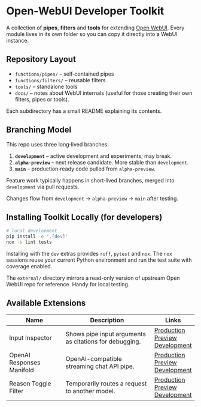 # Open-WebUI Developer Toolkit

A collection of **pipes**, **filters** and **tools** for extending [Open WebUI](https://github.com/open-webui/open-webui). Every module lives in its own folder so you can copy it directly into a WebUI instance.

## Repository Layout

- `functions/pipes/` – self‑contained pipes
- `functions/filters/` – reusable filters
- `tools/` – standalone tools
- `docs/` – notes about WebUI internals (useful for those creating their own filters, pipes or tools).

Each subdirectory has a small README explaining its contents.

## Branching Model

This repo uses three long‑lived branches:

1. **`development`** – active development and experiments; may break.
2. **`alpha-preview`** – next release candidate. More stable than `development`.
3. **`main`** – production‑ready code pulled from `alpha-preview`.

Feature work typically happens in short‑lived branches, merged into `development` via pull requests.

Changes flow from `development` → `alpha-preview` → `main` after testing.

## Installing Toolkit Locally (for developers)
```bash
# local development
pip install -e '.[dev]'
nox -s lint tests
```

Installing with the `dev` extras provides `ruff`, `pytest` and `nox`. The `nox` sessions reuse your current Python environment and run the test suite with coverage enabled.

The `external/` directory mirrors a read-only version of upstream Open WebUI repo for reference. Handy for local testing.

## Available Extensions

| Name | Description | Links |
| --- | --- | --- |
| Input Inspector | Shows pipe input arguments as citations for debugging. | [Production](https://github.com/jrkropp/open-webui-developer-toolkit/tree/main/functions/pipes/input_inspector)<br>[Preview](https://github.com/jrkropp/open-webui-developer-toolkit/tree/alpha-preview/functions/pipes/input_inspector)<br>[Development](https://github.com/jrkropp/open-webui-developer-toolkit/tree/development/functions/pipes/input_inspector) |
| OpenAI Responses Manifold | OpenAI-compatible streaming chat API pipe. | [Production](https://github.com/jrkropp/open-webui-developer-toolkit/tree/main/functions/pipes/openai_responses_manifold)<br>[Preview](https://github.com/jrkropp/open-webui-developer-toolkit/tree/alpha-preview/functions/pipes/openai_responses_manifold)<br>[Development](https://github.com/jrkropp/open-webui-developer-toolkit/tree/development/functions/pipes/openai_responses_manifold) |
| Reason Toggle Filter | Temporarily routes a request to another model. | [Production](https://github.com/jrkropp/open-webui-developer-toolkit/tree/main/functions/filters/reason_toggle_filter)<br>[Preview](https://github.com/jrkropp/open-webui-developer-toolkit/tree/alpha-preview/functions/filters/reason_toggle_filter)<br>[Development](https://github.com/jrkropp/open-webui-developer-toolkit/tree/development/functions/filters/reason_toggle_filter) |

